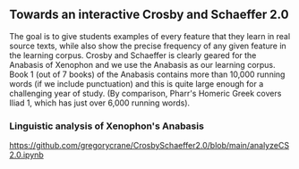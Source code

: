 ## Towards an interactive Crosby and Schaeffer 2.0

The goal is to give students examples of every feature that they learn in real source texts, while also show the precise frequency of any given feature in the learning
corpus. Crosby and Schaeffer is clearly geared for the Anabasis of Xenophon and we use the Anabasis as our learning corpus. Book 1 (out of 7 books) of the Anabasis
contains more than 10,000 running words (if we include punctuation) and this is quite large enough for a challenging year of study. (By comparison, Pharr's Homeric Greek 
covers Iliad 1, which has just over 6,000 running words).

### Linguistic analysis of Xenophon's Anabasis



https://github.com/gregorycrane/CrosbySchaeffer2.0/blob/main/analyzeCS2.0.ipynb
